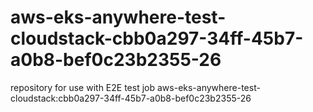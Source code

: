 # aws-eks-anywhere-test-cloudstack-cbb0a297-34ff-45b7-a0b8-bef0c23b2355-26
repository for use with E2E test job aws-eks-anywhere-test-cloudstack:cbb0a297-34ff-45b7-a0b8-bef0c23b2355-26
